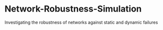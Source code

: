 # Network-Robustness-Simulation
Investigating the robustness of networks against static and dynamic failures
